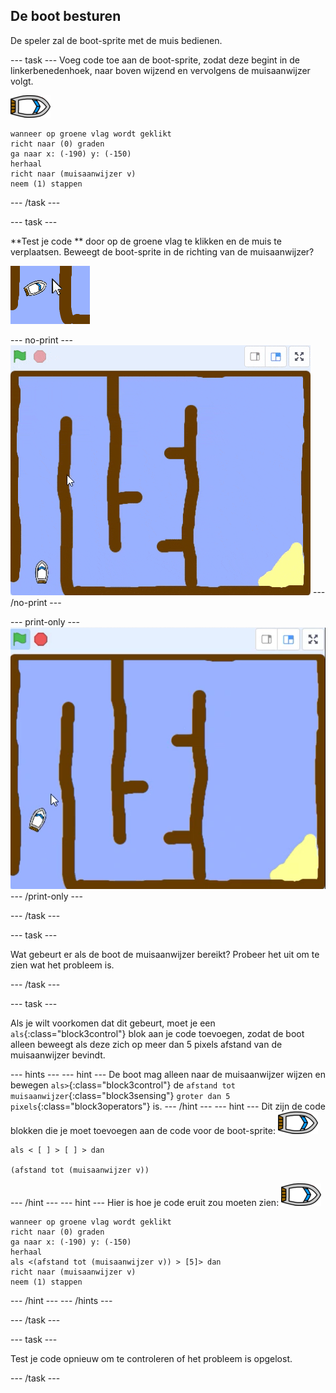 ## De boot besturen

De speler zal de boot-sprite met de muis bedienen.

\--- task \--- Voeg code toe aan de boot-sprite, zodat deze begint in de linkerbenedenhoek, naar boven wijzend en vervolgens de muisaanwijzer volgt.

![boot-sprite](images/boat_resize.png)

```blocks3
wanneer op groene vlag wordt geklikt
richt naar (0) graden
ga naar x: (-190) y: (-150)
herhaal
richt naar (muisaanwijzer v)
neem (1) stappen
```

\--- /task \---

\--- task \---

**Test je code ** door op de groene vlag te klikken en de muis te verplaatsen. Beweegt de boot-sprite in de richting van de muisaanwijzer?

![schermafdruk](images/boat-mouse.png)

\--- no-print \--- ![screenshot](images/boat-pointer-test-anim.gif) \--- /no-print \---

\--- print-only \--- ![screenshot](images/boat-pointer-test-anim.png) \--- /print-only \---

\--- /task \---

\--- task \---

Wat gebeurt er als de boot de muisaanwijzer bereikt? Probeer het uit om te zien wat het probleem is.

\--- /task \---

\--- task \---

Als je wilt voorkomen dat dit gebeurt, moet je een `als`{:class="block3control"} blok aan je code toevoegen, zodat de boot alleen beweegt als deze zich op meer dan 5 pixels afstand van de muisaanwijzer bevindt.

\--- hints \--- \--- hint \--- De boot mag alleen naar de muisaanwijzer wijzen en bewegen `als>`{:class="block3control"} de `afstand tot muisaanwijzer`{:class="block3sensing"} `groter dan 5 pixels`{:class="block3operators"} is. \--- /hint \--- \--- hint \--- Dit zijn de code blokken die je moet toevoegen aan de code voor de boot-sprite: ![boot-sprite](images/boat_resize.png)

```blocks3
als < [ ] > [ ] > dan

(afstand tot (muisaanwijzer v))
```

\--- /hint \--- \--- hint \--- Hier is hoe je code eruit zou moeten zien: ![boot-sprite](images/boat_resize.png)

```blocks3
wanneer op groene vlag wordt geklikt
richt naar (0) graden
ga naar x: (-190) y: (-150)
herhaal
als <(afstand tot (muisaanwijzer v)) > [5]> dan
richt naar (muisaanwijzer v)
neem (1) stappen
```

\--- /hint \--- \--- /hints \---

\--- /task \---

\--- task \---

Test je code opnieuw om te controleren of het probleem is opgelost.

\--- /task \---